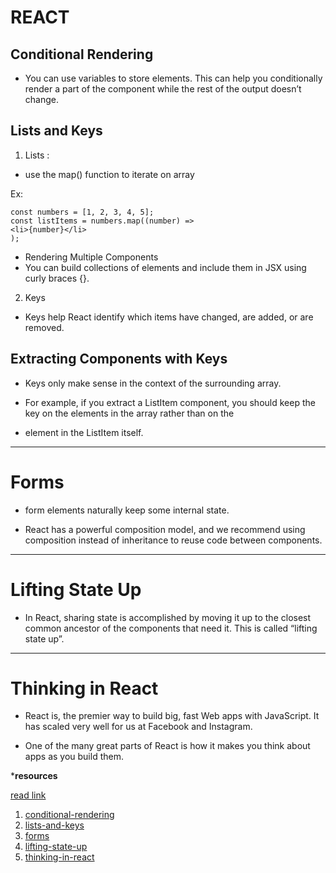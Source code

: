 # REACT

## Conditional Rendering
- You can use variables to store elements. This can help you conditionally render a part of the component while the rest of the output doesn’t change.

## Lists and Keys
1. Lists :
- use the map() function to iterate on array 

Ex:
```
const numbers = [1, 2, 3, 4, 5];
const listItems = numbers.map((number) =>
<li>{number}</li>
);

```
- Rendering Multiple Components
- You can build collections of elements and include them in JSX using curly braces {}.

2. Keys

- Keys help React identify which items have changed, are added, or are removed.

## Extracting Components with Keys
- Keys only make sense in the context of the surrounding array.

- For example, if you extract a ListItem component, you should keep the key on the <ListItem /> elements in the array rather than on the <li> element in the ListItem itself.


-------

# Forms

- form elements naturally keep some internal state.

- React has a powerful composition model, and we recommend using composition instead of inheritance to reuse code between components.

------


# Lifting State Up
- In React, sharing state is accomplished by moving it up to the closest common ancestor of the components that need it. This is called “lifting state up”.


------


# Thinking in React

- React is, the premier way to build big, fast Web apps with JavaScript. It has scaled very well for us at Facebook and Instagram.

- One of the many great parts of React is how it makes you think about apps as you build them.


***resources**

[read link](https://canvas.instructure.com/courses/3671304/discussion_topics/12904566)

1. [conditional-rendering](https://reactjs.org/docs/conditional-rendering.html)
2. [lists-and-keys](https://reactjs.org/docs/lists-and-keys.html)
3. [forms](https://reactjs.org/docs/forms.html)
4. [lifting-state-up](https://reactjs.org/docs/lifting-state-up.html)
5. [thinking-in-react](https://reactjs.org/docs/thinking-in-react.html)
